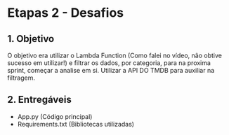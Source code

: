 <!--
# Instruções


Neste arquivo você irá apresentar suas entregas referentes ao desafio final.
O desafio está presente em cada sprint ao longo do estágio. Utilize o diretório "Desafio" para organizar seus artefatos e este README.md para fazer referência aos arquivos de código-fonte e demais entregáveis solicitados.
-->

# Etapas 2 - Desafios

## 1. Objetivo
O objetivo era utilizar o Lambda Function (Como falei no vídeo, não obtive sucesso em utilizar!) e filtrar os dados, por categoria, para na proxima sprint, começar a analise em si.
Utilizar a API DO TMDB para auxiliar na filtragem.

## 2. Entregáveis
- App.py (Código principal)
- Requirements.txt (Bibliotecas utilizadas)

<!--
1. ...
[Etapa II](etapa-2/entrega.txt) -->
